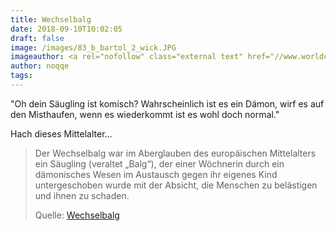 ```yaml
---
title: Wechselbalg
date: 2018-09-10T10:02:05
draft: false
image: /images/83_b_bartol_2_wick.JPG
imageauthor: <a rel="nofollow" class="external text" href="//www.worldcat.org/identities/lccn-nr91028676">WorldCat</a>
author: noqqe
tags:
---
```


"Oh dein Säugling ist komisch? Wahrscheinlich ist es ein Dämon, wirf es auf den
Misthaufen, wenn es wiederkommt ist es wohl doch normal."

Hach dieses Mittelalter...

> Der Wechselbalg war im Aberglauben des europäischen Mittelalters ein Säugling
> (veraltet „Balg“), der einer Wöchnerin durch ein dämonisches Wesen im
> Austausch gegen ihr eigenes Kind untergeschoben wurde mit der Absicht, die
> Menschen zu belästigen und ihnen zu schaden.
>
> Quelle: [Wechselbalg](https://de.wikipedia.org/wiki/Wechselbalg)
